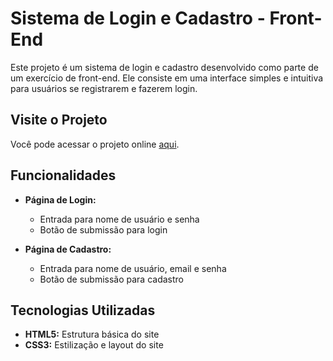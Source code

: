 # Sistema de Login e Cadastro - Front-End

Este projeto é um sistema de login e cadastro desenvolvido como parte de um exercício de front-end. Ele consiste em uma interface simples e intuitiva para usuários se registrarem e fazerem login.

## Visite o Projeto

Você pode acessar o projeto online [aqui](https://raymer-coelho.github.io/sistemaLoginInterface/).

## Funcionalidades

- **Página de Login:**
  - Entrada para nome de usuário e senha
  - Botão de submissão para login

- **Página de Cadastro:**
  - Entrada para nome de usuário, email e senha
  - Botão de submissão para cadastro

## Tecnologias Utilizadas

- **HTML5:** Estrutura básica do site
- **CSS3:** Estilização e layout do site


